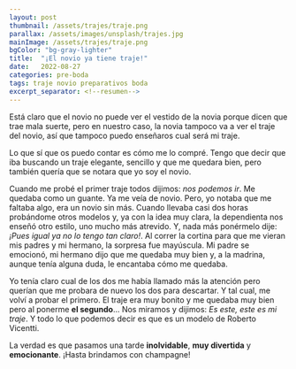 ```yaml
---
layout: post
thumbnail: /assets/trajes/traje.png
parallax: /assets/images/unsplash/trajes.jpg
mainImage: /assets/trajes/traje.png
bgColor: "bg-gray-lighter"
title:  "¡El novio ya tiene traje!"
date:   2022-08-27
categories: pre-boda
tags: traje novio preparativos boda
excerpt_separator: <!--resumen-->
---
```


Está claro que el novio no puede ver el vestido de la novia porque dicen que trae mala suerte, pero en nuestro caso, la novia tampoco va a ver el traje del novio, así que tampoco puedo enseñaros cual será mi traje.

Lo que sí que os puedo contar es cómo me lo compré. Tengo que decir que iba buscando un traje elegante, sencillo y que me quedara bien, pero también quería que se notara que yo soy el novio.

Cuando me probé el primer traje todos dijimos: *nos podemos ir*. Me quedaba como un guante. Ya me veía de novio. Pero, yo notaba que me faltaba algo, era un novio sin más. Cuando llevaba casi dos horas probándome otros modelos y, ya con la idea muy clara, la dependienta nos enseñó otro estilo, uno mucho más atrevido. Y, nada más ponérmelo dije: *¡Pues igual ya no lo tengo tan claro!*. Al correr la cortina para que me vieran mis padres y mi hermano, la sorpresa fue mayúscula. Mi padre se emocionó, mi hermano dijo que me quedaba muy bien y, a la madrina, aunque tenía alguna duda, le encantaba cómo me quedaba.

Yo tenía claro cual de los dos me había llamado más la atención pero querían que me probara de nuevo los dos para descartar. Y tal cual, me volví a probar el primero. El traje era muy bonito y me quedaba muy bien pero al ponerme **el segundo**... Nos miramos y dijimos: *Es este, este es mi traje*. Y todo lo que podemos decir es que es un modelo de Roberto Vicentti.

La verdad es que pasamos una tarde **inolvidable**, **muy divertida** y **emocionante**. ¡Hasta brindamos con champagne!
